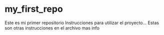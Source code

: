 # my_first_repo
Este es mi primer repositorio
Instrucciones para utilizar el proyecto...
Estas son otras instrucciones en el archivo
mas info